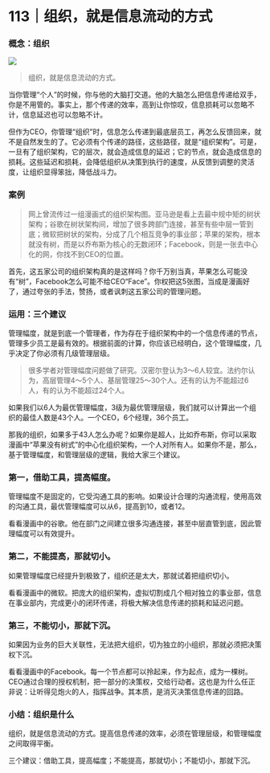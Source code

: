 # 113｜组织，就是信息流动的方式

### 概念：组织

![](../img/eebedbb338fe0ab07b5ce7c3c3c6f8c5.jpg)

> 组织，就是信息流动的方式。

当你管理“个人”的时候，你与他的大脑打交道。他的大脑怎么把信息传递给双手，你是不用管的。事实上，那个传递的效率，高到让你惊叹，信息损耗可以忽略不计，信息延迟也可以忽略不计。

但作为CEO，你管理“组织”时，信息怎么传递到最底层员工，再怎么反馈回来，就不是自然发生的了。它必须有个传递的路径，这些路径，就是“组织架构”。可是，一旦有了组织架构，它的层次，就会造成信息的延迟；它的节点，就会造成信息的损耗。这些延迟和损耗，会降低组织从决策到执行的速度，从反馈到调整的灵活度，让组织显得笨拙，降低战斗力。

### 案例

> 网上曾流传过一组漫画式的组织架构图。亚马逊是看上去最中规中矩的树状架构；谷歌在树状架构间，增加了很多跨部门连接，甚至有些中层一管到底；微软把树状的架构，分成了几个相互竞争的事业部；苹果的架构，根本就没有树，而是以乔布斯为核心的无数闭环；Facebook，则是一张去中心化的网，你找不到CEO的位置。

首先，这五家公司的组织架构真的是这样吗？你千万别当真，苹果怎么可能没有“树”，Facebook怎么可能不给CEO“Face”。你权把这5张图，当成是漫画好了，通过夸张的手法，赞扬，或者讽刺这五家公司的管理问题。

### 运用：三个建议

管理幅度，就是到底一个管理者，作为存在于组织架构中的一个信息传递的节点，管理多少员工是最有效的。根据前面的计算，你应该已经明白，这个管理幅度，几乎决定了你必须有几级管理层级。

> 很多学者对管理幅度问题做了研究。汉密尔登认为3～6人较宜。法约尔认为，高层管理4～5个人、基层管理25～30个人。还有的认为不能超过6人，有的认为不能超过24个人。

如果我们以6人为最优管理幅度，3级为最优管理层级，我们就可以计算出一个组织的最佳人数是43个人。一个CEO，6个经理，36个员工。

那我的组织，如果多于43人怎么办呢？如果你是超人，比如乔布斯，你可以采取漫画中“苹果没有树式”的中心化组织架构，一个人对所有人。如果你不是，那么，基于管理幅度，和管理层级的逻辑，我给大家三个建议。

### 第一，借助工具，提高幅度。

管理幅度不是固定的，它受沟通工具的影响。如果设计合理的沟通流程，使用高效的沟通工具，最优管理幅度可以从6，提高到10，或者12。

看看漫画中的谷歌。他在部门之间建立很多沟通连接，甚至中层直管到底，因此管理幅度可以有效提升。

### 第二，不能提高，那就切小。

如果管理幅度已经提升到极致了，组织还是太大，那就试着把组织切小。

看看漫画中的微软。把庞大的组织架构，虚拟切割成几个相对独立的事业部，信息在事业部内，完成更小的闭环传递，将极大解决信息传递的损耗和延迟问题。

### 第三，不能切小，那就下沉。

如果因为业务的巨大关联性，无法把大组织，切为独立的小组织，那就必须把决策权下沉。

看看漫画中的Facebook。每一个节点都可以拎起来，作为起点，成为一棵树。CEO通过合理的授权机制，把一部分的决策权，交给行动者。这也是为什么任正非说：让听得见炮火的人，指挥战争。其本质，是消灭决策信息传递的回路。

### 小结：组织是什么

组织，就是信息流动的方式。提高信息传递的效率，必须在管理层级，和管理幅度之间取得平衡。

三个建议：借助工具，提高幅度；不能提高，那就切小；不能切小，那就下沉。